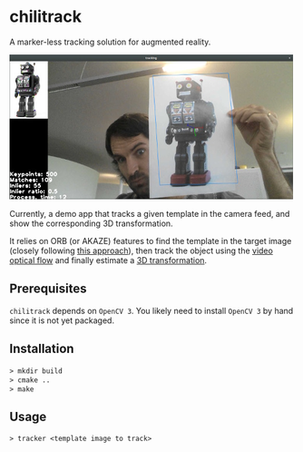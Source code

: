 chilitrack
==========

A marker-less tracking solution for augmented reality.

![chilitrack screenshot](doc/screenshot.jpg)

Currently, a demo app that tracks a given template in the camera
feed, and show the corresponding 3D transformation.

It relies on ORB (or AKAZE) features to find the template in the target image (closely following
[this
approach](http://docs.opencv.org/trunk/doc/tutorials/features2d/akaze_tracking/akaze_tracking.html)), then track the object using the [video optical flow](http://docs.opencv.org/trunk/modules/video/doc/motion_analysis_and_object_tracking.html#calcopticalflowpyrlk) and finally estimate a [3D transformation](http://docs.opencv.org/trunk/modules/calib3d/doc/camera_calibration_and_3d_reconstruction.html#solvepnp).

Prerequisites
-------------

`chilitrack` depends on `OpenCV 3`. You likely need to install `OpenCV 3` by
hand since it is not yet packaged.


Installation
------------

```
> mkdir build
> cmake ..
> make
```

Usage
-----

```
> tracker <template image to track>
```


